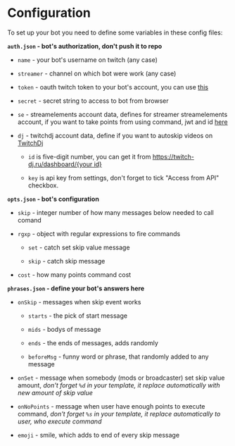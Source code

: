 Configuration
=============

To set up your bot you need to define some variables in these config files:

**`auth.json` - bot's authorization, don't push it to repo**

  - `name` - your bot's username on twitch (any case)

  - `streamer` - channel on which bot were work (any case)

  - `token` - oauth twitch token to your bot's account, you can use [this](https://twitchapps.com/tmi/)

  - `secret` - secret string to access to bot from browser

  - `se` - streamelements account data, defines for streamer streamelements account, if you want to take points from using command, jwt and id [here](https://streamelements.com/dashboard/account/channels)

  - `dj` - twitchdj account data, define if you want to autoskip videos on [TwitchDj](https://twitch-dj.ru)

    - `id` is five-digit number, you can get it from [https://twitch-dj.ru/dashboard/{your id}](https://twitch-dj.ru/dashboard)

    - `key` is api key from settings, don't forget to tick "Access from API" checkbox.

**`opts.json` - bot's configuration**

  - `skip` - integer number of how many messages below needed to call comand

  - `rgxp` - object with regular expressions to fire commands
  
    - `set` - catch set skip value message

    - `skip` - catch skip message
  
  - `cost` - how many points command cost

**`phrases.json` - define your bot's answers here**
  - `onSkip` - messages when skip event works
  
    - `starts` - the pick of start message

    - `mids` - bodys of message

    - `ends` - the ends of messages, adds randomly

    - `beforeMsg` - funny word or phrase, that randomly added to any message
  
  - `onSet` - message when somebody (mods or broadcaster) set skip value amount, *don't forget `%d` in your template, it replace automatically with new amount of skip value*

  - `onNoPoints` - message when user have enough points to execute command, *don't forget `%s` in your template, it replace automatically to user, who execute command*

  - `emoji` - smile, which adds to end of every skip message
